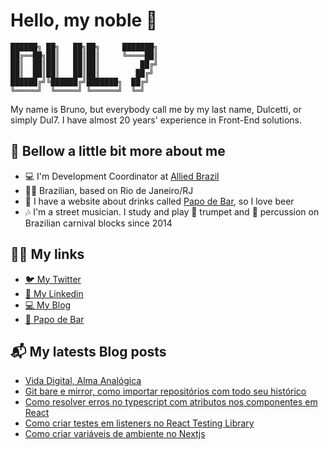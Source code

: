 # Hello, my noble 🍻

```
██████╗ ██╗   ██╗██╗     ███████╗
██╔══██╗██║   ██║██║     ╚════██║
██║  ██║██║   ██║██║         ██╔╝
██║  ██║██║   ██║██║        ██╔╝
██████╔╝╚██████╔╝███████╗  ██╔╝
╚═════╝  ╚═════╝ ╚══════╝  ╚═╝
```

My name is Bruno, but everybody call me by my last name, Dulcetti, or simply Dul7. I have almost 20 years' experience in Front-End solutions.

## 🍺 Bellow a little bit more about me

- 💻 I'm Development Coordinator at [Allied Brazil](http://www.alliedbrasil.com)
- 🏴‍☠️ Brazilian, based on Rio de Janeiro/RJ
- 🍻 I have a website about drinks called [Papo de Bar](https:///www.papodebar.com), so I love beer
- 🎶 I'm a street musician. I study and play 🎺 trumpet and 🥁 percussion on Brazilian carnival blocks since 2014

## 🖖🏾 My links

- [🐦 My Twitter](https://www.twitter.com/dulcetti)
- [🔭 My Linkedin](https://www.linkedin.com/in/dulcetti)
- [💻 My Blog](https://www.brunodulcetti.com/)
- [🍻 Papo de Bar](https:///www.papodebar.com)

## 📬 My latests Blog posts

<!-- BLOG:START -->
- [Vida Digital, Alma Analógica](https://www.brunodulcetti.com/vida-digital-alma-analogica/)
- [Git bare e mirror, como importar repositórios com todo seu histórico](https://www.brunodulcetti.com/git-bare-e-mirror-como-importar-repositorios-com-todo-seu-historico/)
- [Como resolver erros no typescript com atributos nos componentes em React](https://www.brunodulcetti.com/como-resolver-erros-no-typescript-com-atributos-nos-componentes-em-react/)
- [Como criar testes em listeners no React Testing Library](https://www.brunodulcetti.com/como-criar-testes-em-listeners-no-react-testing-library/)
- [Como criar variáveis de ambiente no Nextjs](https://www.brunodulcetti.com/como-criar-variaveis-de-ambiente-no-nextjs/)
<!-- BLOG:END -->
